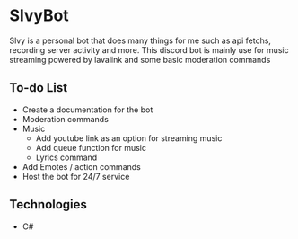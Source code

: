 # SlvyBot

Slvy is a personal bot that does many things for me such as api fetchs, recording server activity and more. This discord bot is mainly use for music streaming powered by lavalink and some basic moderation commands


## To-do List
- Create a documentation for the bot
- Moderation commands
- Music
  - Add youtube link as an option for streaming music
  - Add queue function for music
  - Lyrics command
- Add Emotes / action commands
- Host the bot for 24/7 service


## Technologies
- C# 

